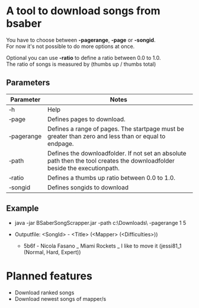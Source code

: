 # A tool to download songs from bsaber
You have to choose between **-pagerange**, **-page** or **-songid**.  
For now it's not possible to do more options at once.

Optional you can use **-ratio** to define a ratio between 0.0 to 1.0.<br>
The ratio of songs is measured by (thumbs up / thumbs total)

## Parameters
| Parameter | Notes |
| - | - |
| &#8209;h | Help |
| &#8209;page | Defines pages to download. |
| &#8209;pagerange | Defines a range of pages. The startpage must be greater than zero and less than or equal to endpage. |
| &#8209;path | Defines the downloadfolder. If not set an absolute path then the tool creates the downloadfolder beside the executionpath. |
| &#8209;ratio | Defines a thumbs up ratio between 0.0 to 1.0. |  
| &#8209;songid | Defines songids to download |

## Example
* java -jar BSaberSongScrapper.jar -path c:\Downloads\ -pagerange 1 5

* Outputfile: &lt;SongId&gt; - &lt;Title&gt; (&lt;Mapper&gt; (&lt;Difficulties&gt;))
  + 5b6f - Nicola Fasano _ Miami Rockets _ I like to move it (jessi81_1 (Normal, Hard, Expert))

# Planned features
* Download ranked songs
* Download newest songs of mapper/s

